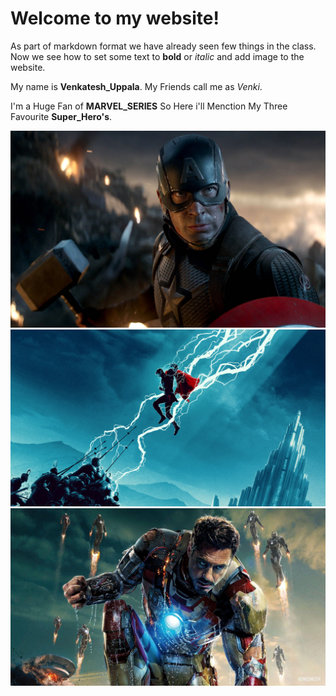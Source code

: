# Welcome to my website!

As part of markdown format we have already seen few things in the class. Now we see how to set some text to **bold** or _italic_ and add image to the website.

My name is **Venkatesh_Uppala**. My Friends call me as _Venki_.

I'm a Huge Fan of **MARVEL_SERIES** So Here i'll Menction My Three Favourite **Super_Hero's**.

![Chris Evans as CAPTAIN AMERICA](captain-america.jpg)
![Chris Hemsworth as THOR](thor.jpg)
![Robert Downey Jr as IRON MAN](iron-man.jpg)
